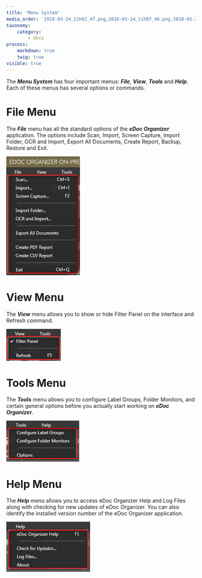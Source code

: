 ```yaml
---
title: 'Menu System'
media_order: '2018-03-24_11h02_47.png,2018-03-24_11h07_46.png,2018-03-24_11h11_06.png'
taxonomy:
    category:
        - docs
process:
    markdown: true
    twig: true
visible: true
---
```


The _**Menu System**_ has four important menus: _**File**_, _**View**_, _**Tools**_ and _**Help**_. Each of these menus has several options or commands.


# File Menu


The _**File**_ menu has all the standard options of the _**eDoc Organizer**_ application. The options include Scan, Import, Screen Capture, Import Folder, OCR and Import, Export All Documents, Create Report, Backup, Restore and Exit.

![](2018-03-24_11h02_47.png)

# View Menu

The _**View**_ menu allows you to show or hide Filter Panel on the interface and Refresh command.

![](2018-03-24_11h07_46.png)

# Tools Menu

The _**Tools**_ menu allows you to configure Label Groups, Folder Monitors, and certain general options before you actually start working on _**eDoc Organizer**_.

![](2018-03-24_11h11_06.png)

# Help Menu

The _**Help**_ menu allows you to access eDoc Organizer Help and Log Files along with checking for new updates of eDoc Organizer. You can also identify the installed version number of the eDoc Organizer application.

![](2018-03-24_11h15_41.png)